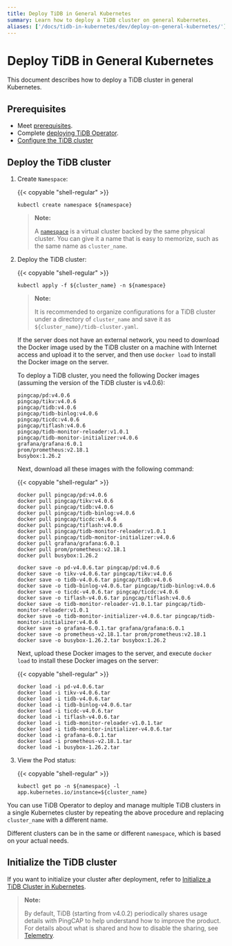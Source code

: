 ```yaml
---
title: Deploy TiDB in General Kubernetes
summary: Learn how to deploy a TiDB cluster on general Kubernetes.
aliases: ['/docs/tidb-in-kubernetes/dev/deploy-on-general-kubernetes/']
---
```


# Deploy TiDB in General Kubernetes

This document describes how to deploy a TiDB cluster in general Kubernetes.

## Prerequisites

- Meet [prerequisites](prerequisites.md).
- Complete [deploying TiDB Operator](deploy-tidb-operator.md).
- [Configure the TiDB cluster](configure-a-tidb-cluster.md)

## Deploy the TiDB cluster

1. Create `Namespace`:

    {{< copyable "shell-regular" >}}

    ``` shell
    kubectl create namespace ${namespace}
    ```

    > **Note:**
    >
    > A [`namespace`](https://kubernetes.io/docs/concepts/overview/working-with-objects/namespaces/) is a virtual cluster backed by the same physical cluster. You can give it a name that is easy to memorize, such as the same name as `cluster_name`.

2. Deploy the TiDB cluster:

    {{< copyable "shell-regular" >}}

    ``` shell
    kubectl apply -f ${cluster_name} -n ${namespace}
    ```

    > **Note:**
    >
    > It is recommended to organize configurations for a TiDB cluster under a directory of `cluster_name` and save it as `${cluster_name}/tidb-cluster.yaml`.

    If the server does not have an external network, you need to download the Docker image used by the TiDB cluster on a machine with Internet access and upload it to the server, and then use `docker load` to install the Docker image on the server.

    To deploy a TiDB cluster, you need the following Docker images (assuming the version of the TiDB cluster is v4.0.6):

    ```shell
    pingcap/pd:v4.0.6
    pingcap/tikv:v4.0.6
    pingcap/tidb:v4.0.6
    pingcap/tidb-binlog:v4.0.6
    pingcap/ticdc:v4.0.6
    pingcap/tiflash:v4.0.6
    pingcap/tidb-monitor-reloader:v1.0.1
    pingcap/tidb-monitor-initializer:v4.0.6
    grafana/grafana:6.0.1
    prom/prometheus:v2.18.1
    busybox:1.26.2
    ```

    Next, download all these images with the following command:

    {{< copyable "shell-regular" >}}

    ```shell
    docker pull pingcap/pd:v4.0.6
    docker pull pingcap/tikv:v4.0.6
    docker pull pingcap/tidb:v4.0.6
    docker pull pingcap/tidb-binlog:v4.0.6
    docker pull pingcap/ticdc:v4.0.6
    docker pull pingcap/tiflash:v4.0.6
    docker pull pingcap/tidb-monitor-reloader:v1.0.1
    docker pull pingcap/tidb-monitor-initializer:v4.0.6
    docker pull grafana/grafana:6.0.1
    docker pull prom/prometheus:v2.18.1
    docker pull busybox:1.26.2

    docker save -o pd-v4.0.6.tar pingcap/pd:v4.0.6
    docker save -o tikv-v4.0.6.tar pingcap/tikv:v4.0.6
    docker save -o tidb-v4.0.6.tar pingcap/tidb:v4.0.6
    docker save -o tidb-binlog-v4.0.6.tar pingcap/tidb-binlog:v4.0.6
    docker save -o ticdc-v4.0.6.tar pingcap/ticdc:v4.0.6
    docker save -o tiflash-v4.0.6.tar pingcap/tiflash:v4.0.6
    docker save -o tidb-monitor-reloader-v1.0.1.tar pingcap/tidb-monitor-reloader:v1.0.1
    docker save -o tidb-monitor-initializer-v4.0.6.tar pingcap/tidb-monitor-initializer:v4.0.6
    docker save -o grafana-6.0.1.tar grafana/grafana:6.0.1
    docker save -o prometheus-v2.18.1.tar prom/prometheus:v2.18.1
    docker save -o busybox-1.26.2.tar busybox:1.26.2
    ```

    Next, upload these Docker images to the server, and execute `docker load` to install these Docker images on the server:

    {{< copyable "shell-regular" >}}

    ```shell
    docker load -i pd-v4.0.6.tar
    docker load -i tikv-v4.0.6.tar
    docker load -i tidb-v4.0.6.tar
    docker load -i tidb-binlog-v4.0.6.tar
    docker load -i ticdc-v4.0.6.tar
    docker load -i tiflash-v4.0.6.tar
    docker load -i tidb-monitor-reloader-v1.0.1.tar
    docker load -i tidb-monitor-initializer-v4.0.6.tar
    docker load -i grafana-6.0.1.tar
    docker load -i prometheus-v2.18.1.tar
    docker load -i busybox-1.26.2.tar
    ```

3. View the Pod status:

    {{< copyable "shell-regular" >}}

    ``` shell
    kubectl get po -n ${namespace} -l app.kubernetes.io/instance=${cluster_name}
    ```

You can use TiDB Operator to deploy and manage multiple TiDB clusters in a single Kubernetes cluster by repeating the above procedure and replacing `cluster_name` with a different name.

Different clusters can be in the same or different `namespace`, which is based on your actual needs.

## Initialize the TiDB cluster

If you want to initialize your cluster after deployment, refer to [Initialize a TiDB Cluster in Kubernetes](initialize-a-cluster.md).

> **Note:**
>
> By default, TiDB (starting from v4.0.2) periodically shares usage details with PingCAP to help understand how to improve the product. For details about what is shared and how to disable the sharing, see [Telemetry](https://docs.pingcap.com/tidb/stable/telemetry).

